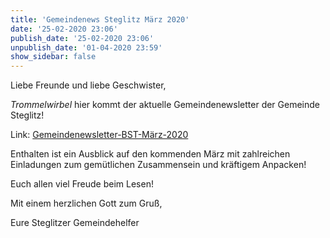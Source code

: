 ```yaml
---
title: 'Gemeindenews Steglitz März 2020'
date: '25-02-2020 23:06'
publish_date: '25-02-2020 23:06'
unpublish_date: '01-04-2020 23:59'
show_sidebar: false
---
```


Liebe Freunde und liebe Geschwister,

*Trommelwirbel* hier kommt der aktuelle Gemeindenewsletter der Gemeinde Steglitz!

Link: [Gemeindenewsletter-BST-März-2020](https://cloud.johannische-kirche.org/index.php/s/ge9sM29KepsB9SQ)

Enthalten ist ein Ausblick auf den kommenden März mit zahlreichen Einladungen zum gemütlichen Zusammensein und kräftigem Anpacken!

Euch allen viel Freude beim Lesen!

Mit einem herzlichen Gott zum Gruß,

Eure Steglitzer Gemeindehelfer
